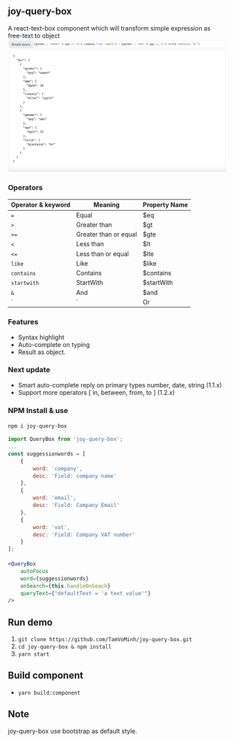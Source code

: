 ## joy-query-box
A react-text-box component which will transform simple expression as free-text to object
![Example](/assets/simple-query-example.png)

### Operators

|Operator & keyword   |       Meaning         | Property Name  |
|---------------------|-----------------------| ---------------|
|`=`                  | Equal                 | $eq            |
|`>`                  | Greater than          | $gt            |
|`>=`                 | Greater than or equal | $gte           |
|`<`                  | Less than             | $lt            |
|`<=`                 | Less than or equal    | $lte           |
|`like`               | Like                  | $like          |
|`contains`           | Contains              | $contains      |
|`startwith`          | StartWith             | $startWith     |
|`&`                  | And                   | $and           |
|`|`                  | Or                    | $or            |

### Features
* Syntax highlight
* Auto-complete on typing
* Result as object.

### Next update
* Smart auto-complete reply on primary types number, date, string (1.1.x)
* Support more operators [ in, between, from, to ]  (1.2.x)
### NPM Install & use
``npm i joy-query-box``

```jsx
import QueryBox from 'joy-query-box';
...
const suggessionwords = [
    {
        word: 'company',
        desc: 'Field: company name'
    },
    {
        word: 'email',
        desc: 'Field: Company Email'
    },
    {
        word: 'vat',
        desc: 'Field: Company VAT number'
    }
];

<QueryBox
    autoFocus
    word={suggessionwords}
    onSearch={this.handleOnSeach}
    queryText={"defaultText = 'a text value'"}
/>

```

## Run demo
1. ``git clone https://github.com/TamVoMinh/joy-query-box.git``
1. ``cd joy-query-box & npm install``
1. ``yarn start``

## Build component
* ``yarn build:component``

## Note
joy-query-box use bootstrap as default style.